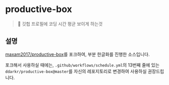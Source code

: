 # productive-box

> 🤠 깃헙 프로필에 코딩 시간 평균 보이게 하는것

## 설명

[maxam2017/productive-box](https://github.com/maxam2017/productive-box)를 포크하여, 부분 한글화를 진행한 소스입니다.

포크해서 사용하실 때에는, `.github/workflows/schedule.yml`의 13번째 줄에 있는 `ddarkr/productive-box@master`를 자신의 레포지토리로 변경하여 사용하실 권장드립니다.
